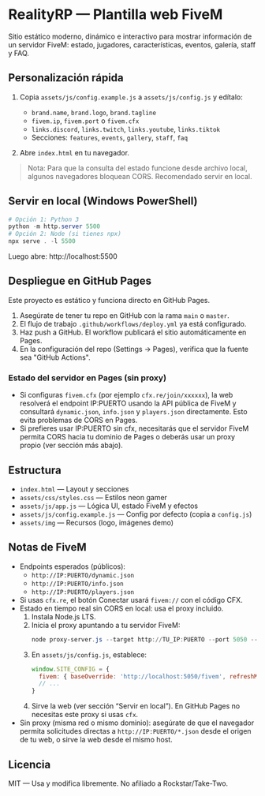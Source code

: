 # RealityRP — Plantilla web FiveM

Sitio estático moderno, dinámico e interactivo para mostrar información de un servidor FiveM: estado, jugadores, características, eventos, galería, staff y FAQ.

## Personalización rápida

1. Copia `assets/js/config.example.js` a `assets/js/config.js` y edítalo:
   - `brand.name`, `brand.logo`, `brand.tagline`
   - `fivem.ip`, `fivem.port` o `fivem.cfx`
   - `links.discord`, `links.twitch`, `links.youtube`, `links.tiktok`
   - Secciones: `features`, `events`, `gallery`, `staff`, `faq`

2. Abre `index.html` en tu navegador.

> Nota: Para que la consulta del estado funcione desde archivo local, algunos navegadores bloquean CORS. Recomendado servir en local.

## Servir en local (Windows PowerShell)

```powershell
# Opción 1: Python 3
python -m http.server 5500
# Opción 2: Node (si tienes npx)
npx serve . -l 5500
```

Luego abre: http://localhost:5500

## Despliegue en GitHub Pages

Este proyecto es estático y funciona directo en GitHub Pages.

1. Asegúrate de tener tu repo en GitHub con la rama `main` o `master`.
2. El flujo de trabajo `.github/workflows/deploy.yml` ya está configurado.
3. Haz push a GitHub. El workflow publicará el sitio automáticamente en Pages.
4. En la configuración del repo (Settings → Pages), verifica que la fuente sea "GitHub Actions".

### Estado del servidor en Pages (sin proxy)

- Si configuras `fivem.cfx` (por ejemplo `cfx.re/join/xxxxxx`), la web resolverá el endpoint IP:PUERTO usando la API pública de FiveM y consultará `dynamic.json`, `info.json` y `players.json` directamente. Esto evita problemas de CORS en Pages.
- Si prefieres usar IP:PUERTO sin cfx, necesitarás que el servidor FiveM permita CORS hacia tu dominio de Pages o deberás usar un proxy propio (ver sección más abajo).

## Estructura

- `index.html` — Layout y secciones
- `assets/css/styles.css` — Estilos neon gamer
- `assets/js/app.js` — Lógica UI, estado FiveM y efectos
- `assets/js/config.example.js` — Config por defecto (copia a `config.js`)
- `assets/img` — Recursos (logo, imágenes demo)

## Notas de FiveM

- Endpoints esperados (públicos):
  - `http://IP:PUERTO/dynamic.json`
  - `http://IP:PUERTO/info.json`
  - `http://IP:PUERTO/players.json`
- Si usas `cfx.re`, el botón Conectar usará `fivem://` con el código CFX.
- Estado en tiempo real sin CORS en local: usa el proxy incluido.
  1. Instala Node.js LTS.
  2. Inicia el proxy apuntando a tu servidor FiveM:
     ```powershell
     node proxy-server.js --target http://TU_IP:PUERTO --port 5050 --prefix /fivem
     ```
  3. En `assets/js/config.js`, establece:
     ```js
     window.SITE_CONFIG = {
       fivem: { baseOverride: 'http://localhost:5050/fivem', refreshMs: 10000 },
       // ...
     }
     ```
  4. Sirve la web (ver sección “Servir en local”). En GitHub Pages no necesitas este proxy si usas `cfx`.
- Sin proxy (misma red o mismo dominio): asegúrate de que el navegador permita solicitudes directas a `http://IP:PUERTO/*.json` desde el origen de tu web, o sirve la web desde el mismo host.

## Licencia

MIT — Usa y modifica libremente. No afiliado a Rockstar/Take-Two.

